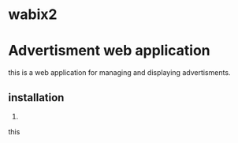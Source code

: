 # wabix2
# Advertisment web application 
this is a web application for managing and displaying advertisments.
## installation
1.
this 
